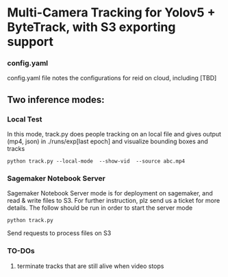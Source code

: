 # Multi-Camera Tracking for Yolov5 + ByteTrack, with S3 exporting support

### config.yaml
config.yaml file notes the configurations for reid on cloud, including [TBD]

## Two inference modes:
### Local Test
In this mode, track.py does people tracking on an local file and gives output (mp4, json) in ./runs/exp[last epoch] and visualize bounding boxes and tracks
```
python track.py --local-mode  --show-vid  --source abc.mp4
```
### Sagemaker Notebook Server
Sagemaker Notebook Server mode is for deployment on sagemaker, and read & write files to S3. For further instruction, plz send us a ticket for more details. The follow should be run in order to start the server mode
```
python track.py
```
Send requests to process files on S3

### TO-DOs
1. terminate tracks that are still alive when video stops